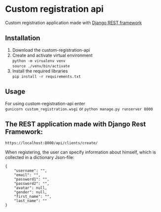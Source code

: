 # Custom registration api  

Custom registration application made with [Django REST framework](https://www.django-rest-framework.org/)

## Installation
1. Download the custom-registration-api
2. Create and activate virtual environment  
   ```python -m virualenv venv```  
   ```source ./venv/bin/activate```
3. Install the required libraries  
  ```pip install -r requirements.txt```

## Usage 
For using custom-registration-api enter  
```gunicorn custom_registration.wsgi```  or  ```python manage.py runserver 8000```  

## The REST application made with Django Rest Framework:  
  
```https://localhost:8000/api/clients/create/```  

When registering, the user can specify information about himself, which is collected in a dictionary Json-file:  


```
{
    "username": "",
    "email": "",
    "password1": "",
    "password2": "",
    "avatar": null,
    "gender": null,
    "first_name": "",
    "last_name": ""
}
```

